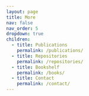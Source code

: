 ```yaml
---
layout: page
title: More
nav: false
nav_order: 5
dropdown: true
children:
  - title: Publications
    permalink: /publications/
  - title: Repositories
    permalink: /repositories/
  - title: Bookshelf
    permalink: /books/
  - title: Contact
    permalink: /contact/
---
```

